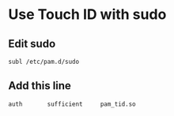 # Use Touch ID with sudo

## Edit sudo
`subl /etc/pam.d/sudo`

## Add this line
`auth       sufficient     pam_tid.so`
